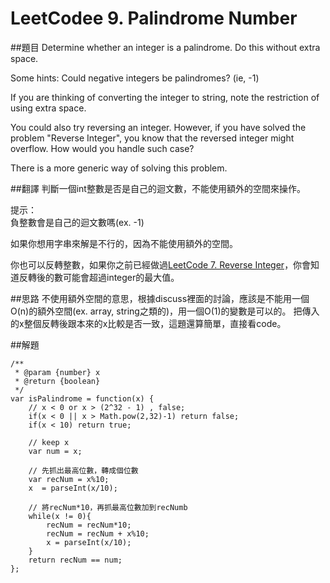 # LeetCodee 9. Palindrome Number
##題目
Determine whether an integer is a palindrome. Do this without extra space.

Some hints:
Could negative integers be palindromes? (ie, -1)

If you are thinking of converting the integer to string, note the restriction of using extra space.

You could also try reversing an integer. However, if you have solved the problem "Reverse Integer", you know that the reversed integer might overflow. How would you handle such case?

There is a more generic way of solving this problem.

##翻譯
判斷一個int整數是否是自己的迴文數，不能使用額外的空間來操作。  
  
提示：  
負整數會是自己的迴文數嗎(ex. -1)  
  
如果你想用字串來解是不行的，因為不能使用額外的空間。  
   
你也可以反轉整數，如果你之前已經做過[LeetCode 7. Reverse Integer](questions/7md.md)，你會知道反轉後的數可能會超過integer的最大值。

##思路
不使用額外空間的意思，根據discuss裡面的討論，應該是不能用一個O(n)的額外空間(ex. array, string之類的)，用一個O(1)的變數是可以的。
把傳入的x整個反轉後跟本來的x比較是否一致，這題還算簡單，直接看code。
  
##解題
```
/**
 * @param {number} x
 * @return {boolean}
 */
var isPalindrome = function(x) {
    // x < 0 or x > (2^32 - 1) , false;
    if(x < 0 || x > Math.pow(2,32)-1) return false;
    if(x < 10) return true;
    
    // keep x
    var num = x;
    
    // 先抓出最高位數，轉成個位數
    var recNum = x%10;
    x  = parseInt(x/10);
    
    // 將recNum*10，再抓最高位數加到recNumb
    while(x != 0){
        recNum = recNum*10;
        recNum = recNum + x%10;
        x = parseInt(x/10);
    }
    return recNum == num;
};
```
